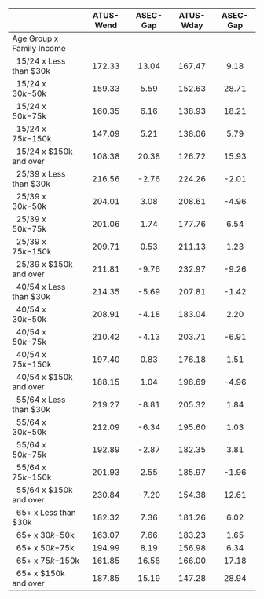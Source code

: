 
|                      |    ATUS-Wend |     ASEC-Gap |    ATUS-Wday |     ASEC-Gap |
| -------------------- | :----------: | :----------: | :----------: | :----------: |
| Age Group x Family Income |              |              |              |              |
| &nbsp;&nbsp;15/24 x Less than $30k |       172.33 |        13.04 |       167.47 |         9.18 |
| &nbsp;&nbsp;15/24 x $30k-$50k |       159.33 |         5.59 |       152.63 |        28.71 |
| &nbsp;&nbsp;15/24 x $50k-$75k |       160.35 |         6.16 |       138.93 |        18.21 |
| &nbsp;&nbsp;15/24 x $75k-$150k |       147.09 |         5.21 |       138.06 |         5.79 |
| &nbsp;&nbsp;15/24 x $150k and over |       108.38 |        20.38 |       126.72 |        15.93 |
| &nbsp;&nbsp;25/39 x Less than $30k |       216.56 |        -2.76 |       224.26 |        -2.01 |
| &nbsp;&nbsp;25/39 x $30k-$50k |       204.01 |         3.08 |       208.61 |        -4.96 |
| &nbsp;&nbsp;25/39 x $50k-$75k |       201.06 |         1.74 |       177.76 |         6.54 |
| &nbsp;&nbsp;25/39 x $75k-$150k |       209.71 |         0.53 |       211.13 |         1.23 |
| &nbsp;&nbsp;25/39 x $150k and over |       211.81 |        -9.76 |       232.97 |        -9.26 |
| &nbsp;&nbsp;40/54 x Less than $30k |       214.35 |        -5.69 |       207.81 |        -1.42 |
| &nbsp;&nbsp;40/54 x $30k-$50k |       208.91 |        -4.18 |       183.04 |         2.20 |
| &nbsp;&nbsp;40/54 x $50k-$75k |       210.42 |        -4.13 |       203.71 |        -6.91 |
| &nbsp;&nbsp;40/54 x $75k-$150k |       197.40 |         0.83 |       176.18 |         1.51 |
| &nbsp;&nbsp;40/54 x $150k and over |       188.15 |         1.04 |       198.69 |        -4.96 |
| &nbsp;&nbsp;55/64 x Less than $30k |       219.27 |        -8.81 |       205.32 |         1.84 |
| &nbsp;&nbsp;55/64 x $30k-$50k |       212.09 |        -6.34 |       195.60 |         1.03 |
| &nbsp;&nbsp;55/64 x $50k-$75k |       192.89 |        -2.87 |       182.35 |         3.81 |
| &nbsp;&nbsp;55/64 x $75k-$150k |       201.93 |         2.55 |       185.97 |        -1.96 |
| &nbsp;&nbsp;55/64 x $150k and over |       230.84 |        -7.20 |       154.38 |        12.61 |
| &nbsp;&nbsp;65+ x Less than $30k |       182.32 |         7.36 |       181.26 |         6.02 |
| &nbsp;&nbsp;65+ x $30k-$50k |       163.07 |         7.66 |       183.23 |         1.65 |
| &nbsp;&nbsp;65+ x $50k-$75k |       194.99 |         8.19 |       156.98 |         6.34 |
| &nbsp;&nbsp;65+ x $75k-$150k |       161.85 |        16.58 |       166.00 |        17.18 |
| &nbsp;&nbsp;65+ x $150k and over |       187.85 |        15.19 |       147.28 |        28.94 |


